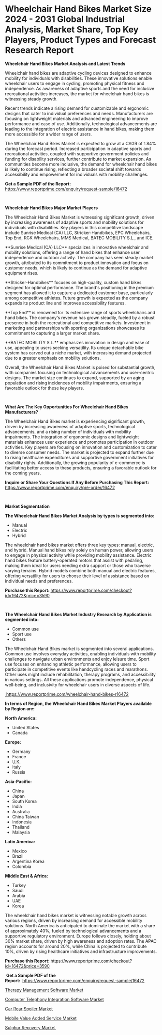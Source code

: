 <p><h1>Wheelchair Hand Bikes Market Size 2024 - 2031 Global Industrial Analysis, Market Share, Top Key Players, Product Types and Forecast Research Report</h1></p><p><strong>Wheelchair Hand Bikes Market Analysis and Latest Trends</strong></p>
<p><p>Wheelchair hand bikes are adaptive cycling devices designed to enhance mobility for individuals with disabilities. These innovative solutions enable wheelchair users to engage in cycling, promoting physical fitness and independence. As awareness of adaptive sports and the need for inclusive recreational activities increases, the market for wheelchair hand bikes is witnessing steady growth. </p><p>Recent trends indicate a rising demand for customizable and ergonomic designs that cater to individual preferences and needs. Manufacturers are focusing on lightweight materials and advanced engineering to improve performance and ease of use. Additionally, technological advancements are leading to the integration of electric assistance in hand bikes, making them more accessible for a wider range of users.</p><p>The Wheelchair Hand Bikes Market is expected to grow at a CAGR of 1.84% during the forecast period. Increased participation in adaptive sports and recreational activities, coupled with supportive government policies and funding for disability services, further contribute to market expansion. As communities become more inclusive, the demand for wheelchair hand bikes is likely to continue rising, reflecting a broader societal shift towards accessibility and empowerment for individuals with mobility challenges.</p></p>
<p><strong>Get a Sample PDF of the Report:&nbsp;</strong> <a href="https://www.reportprime.com/enquiry/request-sample/16472?utm_campaign=1832&utm_medium=2&utm_source=Github&utm_content=ia&utm_term=23112024&utm_id=wheelchair-hand-bikes">https://www.reportprime.com/enquiry/request-sample/16472</a></p>
<p>&nbsp;</p>
<p><strong>Wheelchair Hand Bikes Major Market Players</strong></p>
<p><p>The Wheelchair Hand Bikes Market is witnessing significant growth, driven by increasing awareness of adaptive sports and mobility solutions for individuals with disabilities. Key players in this competitive landscape include Sunrise Medical (CA) LLC, Stricker-Handbikes, EPC Wheelchairs, Top End, RGK Wheelchairs, MMS Medical, BATEC MOBILITY S.L., and ICE.</p><p>**Sunrise Medical (CA) LLC** specializes in innovative wheelchair and mobility solutions, offering a range of hand bikes that enhance user independence and outdoor activity. The company has seen steady market growth, attributed to its commitment to product innovation and focus on customer needs, which is likely to continue as the demand for adaptive equipment rises.</p><p>**Stricker-Handbikes** focuses on high-quality, custom hand bikes designed for optimal performance. The brand's positioning in the premium segment has allowed it to capture a dedicated customer base, particularly among competitive athletes. Future growth is expected as the company expands its product line and improves accessibility features.</p><p>**Top End** is renowned for its extensive range of sports wheelchairs and hand bikes. The company's revenue has grown steadily, fueled by a robust presence in both the recreational and competitive markets. Investment in marketing and partnerships with sporting organizations showcases its commitment to capturing a larger market share.</p><p>**BATEC MOBILITY S.L.** emphasizes innovation in design and ease of use, appealing to users seeking versatility. Its unique detachable bike system has carved out a niche market, with increasing demand projected due to a greater emphasis on mobility solutions.</p><p>Overall, the Wheelchair Hand Bikes Market is poised for substantial growth, with companies focusing on technological advancements and user-centric designs. The market size continues to expand, supported by an aging population and rising incidences of mobility impairments, ensuring a favorable outlook for these key players.</p></p>
<p>&nbsp;</p>
<p><strong>What Are The Key Opportunities For Wheelchair Hand Bikes Manufacturers?</strong></p>
<p><p>The Wheelchair Hand Bikes market is experiencing significant growth, driven by increasing awareness of adaptive sports, technological advancements, and a rising number of individuals with mobility impairments. The integration of ergonomic designs and lightweight materials enhances user experience and promotes participation in outdoor activities. Key players are focusing on innovation and customization to cater to diverse consumer needs. The market is projected to expand further due to rising healthcare expenditures and supportive government initiatives for disability rights. Additionally, the growing popularity of e-commerce is facilitating better access to these products, ensuring a favorable outlook for the coming years.</p></p>
<p><strong>Inquire or Share Your Questions If Any Before Purchasing This Report:</strong> <a href="https://www.reportprime.com/enquiry/pre-order/16472?utm_campaign=1832&utm_medium=2&utm_source=Github&utm_content=ia&utm_term=23112024&utm_id=wheelchair-hand-bikes">https://www.reportprime.com/enquiry/pre-order/16472</a></p>
<p>&nbsp;</p>
<p><strong>Market Segmentation</strong></p>
<p><strong>The Wheelchair Hand Bikes Market Analysis by types is segmented into:</strong></p>
<p><ul><li>Manual</li><li>Electric</li><li>Hybrid</li></ul></p>
<p><p>The wheelchair hand bikes market offers three key types: manual, electric, and hybrid. Manual hand bikes rely solely on human power, allowing users to engage in physical activity while providing mobility assistance. Electric hand bikes feature battery-operated motors that assist with pedaling, making them ideal for users needing extra support or those who traverse varying terrains. Hybrid models combine both manual and electric features, offering versatility for users to choose their level of assistance based on individual needs and preferences.</p></p>
<p><strong>Purchase this Report:&nbsp;</strong><a href="https://www.reportprime.com/checkout?id=16472&price=3590&utm_campaign=1832&utm_medium=2&utm_source=Github&utm_content=ia&utm_term=23112024&utm_id=wheelchair-hand-bikes">https://www.reportprime.com/checkout?id=16472&price=3590</a></p>
<p>&nbsp;</p>
<p><strong>The Wheelchair Hand Bikes Market Industry Research by Application is segmented into:</strong></p>
<p><ul><li>Common use</li><li>Sport use</li><li>Others</li></ul></p>
<p><p>The Wheelchair Hand Bikes market is segmented into several applications. Common use involves everyday activities, enabling individuals with mobility challenges to navigate urban environments and enjoy leisure time. Sport use focuses on enhancing athletic performance, allowing users to participate in competitive events like handcycling races and marathons. Other uses might include rehabilitation, therapy programs, and accessibility in various settings. All these applications promote independence, physical well-being, and inclusivity for wheelchair users in diverse aspects of life.</p></p>
<p><a href="https://www.reportprime.com/wheelchair-hand-bikes-r16472?utm_campaign=1832&utm_medium=2&utm_source=Github&utm_content=ia&utm_term=23112024&utm_id=wheelchair-hand-bikes">&nbsp;https://www.reportprime.com/wheelchair-hand-bikes-r16472</a></p>
<p><strong>In terms of Region, the Wheelchair Hand Bikes Market Players available by Region are:</strong></p>
<p>
    <p> <strong> North America: </strong>
        <ul>
            <li>United States</li>
            <li>Canada</li>
        </ul>
        </p> 
    <p> <strong> Europe: </strong>
        <ul>
            <li>Germany</li>
            <li>France</li>
            <li>U.K.</li>
            <li>Italy</li>
            <li>Russia</li>
        </ul>
        </p> 
    <p> <strong> Asia-Pacific: </strong>
        <ul>
            <li>China</li>
            <li>Japan</li>
            <li>South Korea</li>
            <li>India</li>
            <li>Australia</li>
            <li>China Taiwan</li>
            <li>Indonesia</li>
            <li>Thailand</li>
            <li>Malaysia</li>
        </ul>
        </p> 
    <p> <strong> Latin America: </strong>
        <ul>
            <li>Mexico</li>
            <li>Brazil</li>
            <li>Argentina Korea</li>
            <li>Colombia</li>
        </ul>
        </p> 
    <p> <strong> Middle East & Africa: </strong>
        <ul>
            <li>Turkey</li>
            <li>Saudi</li>
            <li>Arabia</li>
            <li>UAE</li>
            <li>Korea</li>
        </ul>
    </p>
    </p>
<p><p>The wheelchair hand bikes market is witnessing notable growth across various regions, driven by increasing demand for accessible mobility solutions. North America is anticipated to dominate the market with a share of approximately 40%, fueled by technological advancements and a supportive regulatory environment. Europe follows closely, holding about 30% market share, driven by high awareness and adoption rates. The APAC region accounts for around 20%, while China is projected to contribute 10%, driven by rising healthcare initiatives and infrastructure improvements.</p></p>
<p><strong>Purchase this Report: </strong><a href="https://www.reportprime.com/checkout?id=16472&price=3590&utm_campaign=1832&utm_medium=2&utm_source=Github&utm_content=ia&utm_term=23112024&utm_id=wheelchair-hand-bikes">https://www.reportprime.com/checkout?id=16472&price=3590</a></p>
<p>&nbsp;<strong>Get a Sample PDF of the Report:&nbsp;&nbsp;</strong><a href="https://www.reportprime.com/enquiry/request-sample/16472?utm_campaign=1832&utm_medium=2&utm_source=Github&utm_content=ia&utm_term=23112024&utm_id=wheelchair-hand-bikes">https://www.reportprime.com/enquiry/request-sample/16472</a></p>
<p><strong></strong></p>
<p><p><a href="https://issuu.com/reportprime-2/docs/therapy-management-software-market-_c05dbac9a89f34?utm_campaign=1832&utm_medium=2&utm_source=Github&utm_content=ia&utm_term=23112024&utm_id=wheelchair-hand-bikes">Therapy Management Software Market</a></p><p><a href="https://issuu.com/reportprime-2/docs/computer-telephony-integration-soft_e1b00fb3360653?utm_campaign=1832&utm_medium=2&utm_source=Github&utm_content=ia&utm_term=23112024&utm_id=wheelchair-hand-bikes">Computer Telephony Integration Software Market</a></p><p><a href="https://github.com/AKSHATREPORTPRIME/Market-Research-Report-List-6/blob/main/car-rear-spoiler-market.md?utm_campaign=1832&utm_medium=2&utm_source=Github&utm_content=ia&utm_term=23112024&utm_id=wheelchair-hand-bikes">Car Rear Spoiler Market</a></p><p><a href="https://www.linkedin.com/pulse/mobile-value-added-service-market-analysis-future-growth-mg9yf?utm_campaign=1832&utm_medium=2&utm_source=Github&utm_content=ia&utm_term=23112024&utm_id=wheelchair-hand-bikes">Mobile Value Added Service Market</a></p><p><a href="https://www.linkedin.com/pulse/comprehensive-analysis-sulphur-recovery-market-growth-kdzsf?utm_campaign=1832&utm_medium=2&utm_source=Github&utm_content=ia&utm_term=23112024&utm_id=wheelchair-hand-bikes">Sulphur Recovery Market</a></p></p>